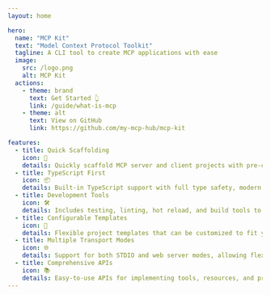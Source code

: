 ```yaml
---
layout: home

hero:
  name: "MCP Kit"
  text: "Model Context Protocol Toolkit"
  tagline: A CLI tool to create MCP applications with ease
  image:
    src: /logo.png
    alt: MCP Kit
  actions:
    - theme: brand
      text: Get Started 👆
      link: /guide/what-is-mcp
    - theme: alt
      text: View on GitHub
      link: https://github.com/my-mcp-hub/mcp-kit

features:
  - title: Quick Scaffolding
    icon: 🚀
    details: Quickly scaffold MCP server and client projects with pre-configured TypeScript setup and developer tools.
  - title: TypeScript First
    icon: 📦
    details: Built-in TypeScript support with full type safety, modern ES modules, and excellent developer experience.
  - title: Development Tools
    icon: 🛠️️
    details: Includes testing, linting, hot reload, and build tools to streamline your development workflow.
  - title: Configurable Templates
    icon: 🔧️
    details: Flexible project templates that can be customized to fit your specific use case and requirements.
  - title: Multiple Transport Modes
    icon: 🌐️
    details: Support for both STDIO and web server modes, allowing flexible deployment options.
  - title: Comprehensive APIs
    icon: 📚️
    details: Easy-to-use APIs for implementing tools, resources, and prompts following MCP specifications.
---
```



